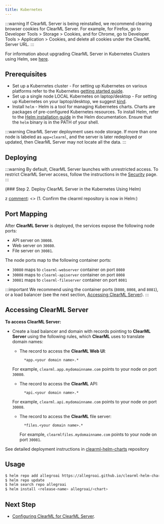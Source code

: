 ```yaml
---
title: Kubernetes
---
```


:::warning
If ClearML Server is being reinstalled, we recommend clearing browser cookies for ClearML Server. For example, 
for Firefox, go to Developer Tools > Storage > Cookies, and for Chrome, go to Developer Tools > Application > Cookies,
and delete all cookies under the ClearML Server URL.
:::

For information about upgrading ClearML Server in Kubernetes Clusters using Helm, see [here](upgrade_server_kubernetes_helm.md).

## Prerequisites

* Set up a Kubernetes cluster - For setting up Kubernetes on various platforms refer to the Kubernetes [getting started guide](https://kubernetes.io/docs/setup).
* Set up a single node LOCAL Kubernetes on laptop/desktop - For setting up Kubernetes on your laptop/desktop, we suggest [kind](https://kind.sigs.k8s.io).
* Install `helm` - Helm is a tool for managing Kubernetes charts. Charts are packages of pre-configured Kubernetes resources.
To install Helm, refer to the [Helm installation guide](https://helm.sh/docs/using_helm.html#installing-helm) in the Helm documentation.
Ensure that the `helm` binary is in the PATH of your shell.

:::warning
ClearML Server deployment uses node storage. If more than one node is labeled as ``app=clearml``, and the server is later 
redeployed or updated, then ClearML Server  may not locate all the data.
:::

## Deploying

:::warning
By default, ClearML Server launches with unrestricted access. To restrict ClearML Server access, follow the 
instructions in the [Security](clearml_server_security.md) page.
:::

$$$$
 (### Step 2. Deploy ClearML Server in the Kubernetes Using Helm)

[comment]: <> (After modifying several Elasticsearch settings in the Docker configuration &#40;see Step 1 above&#41;, deploy **ClearML Server**.)

[comment]: <> (**To deploy ClearML Server in Kubernetes using Helm:**)

[comment]: <> (1. Add the clearml-server repository to Helm:)

[comment]: <> (        helm repo add allegroai https://allegroai.github.io/clearml-helm-charts)
z
[comment]: <> (1. Confirm the clearml repository is now in Helm:)
    
[comment]: <> (        helm search repo allegroai)

[comment]: <> (    The helm search results must include `allegroai/clearml`.)
    
[comment]: <> (1. Install `clearml` on your cluster:)
    
[comment]: <> (        helm install clearml-server allegroai/clearml -n clearml --create-namespace)

[comment]: <> (    A clearml `namespace` is created in the cluster and clearml-server is deployed in it.)

## Port Mapping

After **ClearML Server** is deployed, the services expose the following node ports:

* API server on `30008`.
* Web server on `30080`.
* File server on `30081`.

The node ports map to the following  container ports:

* `30080` maps to `clearml-webserver` container on port `8080`
* `30008` maps to `clearml-apiserver` container on port `8008`
* `30081` maps to `clearml-fileserver` container on port `8081`

:::important
We recommend using the container ports (``8080``, ``8008``, and ``8081``), or a load balancer (see the next section, [Accessing ClearML Server](#accessing-clearml-server)).
:::

## Accessing ClearML Server 

**To access ClearML Server:**

* Create a load balancer and domain with records pointing to **ClearML Server** using the following rules, which **ClearML** 
  uses to translate domain names:

    * The record to access the **ClearML Web UI**:

            *app.<your domain name>.* 

    For example, `clearml.app.mydomainname.com` points to your node on port `30080`.
    
    * The record to access the **ClearML** API:

            *api.<your domain name>.* 

    For example, `clearml.api.mydomainname.com` points to your node on port `30008`.
    
    * The record to access the **ClearML** file server:

            *files.<your domain name>.*

        For example, `clearmlfiles.mydomainname.com` points to your node on port `30081`.


$$$$




See detailed deployment instructions in [clearml-helm-charts](https://github.com/allegroai/clearml-helm-charts/tree/main/charts/clearml) 
repository 

## Usage

```bash
$ helm repo add allegroai https://allegroai.github.io/clearml-helm-charts
$ helm repo update
$ helm search repo allegroai
$ helm install <release-name> allegroai/<chart>
```

## Next Step

* [Configuring ClearML for ClearML Server](clearml_config_for_clearml_server.md).

